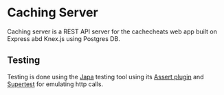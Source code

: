 # Caching Server

Caching server is a REST API server for the cachecheats web app built on Express abd Knex.js using Postgres DB.

## Testing

Testing is done using the [Japa](https://japa.dev/docs) testing tool using its [Assert plugin](https://japa.dev/docs/plugins/assert) and [Supertest](https://github.com/ladjs/supertest#readme) for emulating http calls.



